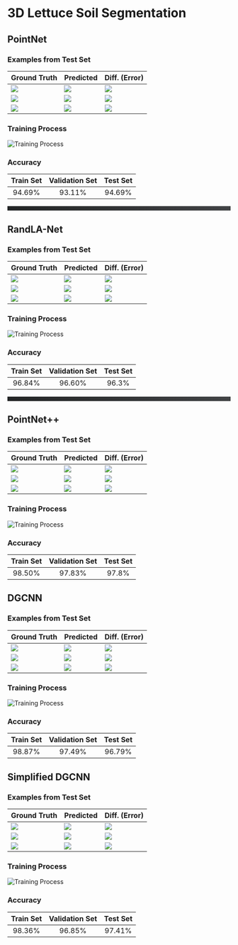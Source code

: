 # 3D Lettuce Soil Segmentation 

## PointNet
### Examples from Test Set
<table>
    <thead>
        <tr>
            <th style="text-align: center;">Ground Truth</th>
            <th style="text-align: center;">Predicted</th>
            <th style="text-align: center;">Diff. (Error)</th>
        </tr>
    </thead>
    <tr>
        <td><img src='images/labeled_0.gif'></td>
        <td><img src='images/predicted_0.gif'></td>
        <td><img src='images/diff_0.gif'></td>
    </tr>
    <tr>
        <td><img src='images/labeled_1.gif'></td>
        <td><img src='images/predicted_1.gif'></td>
        <td><img src='images/diff_1.gif'></td>
    </tr>
    <tr>
        <td><img src='images/labeled_2.gif'></td>
        <td><img src='images/predicted_2.gif'></td>
        <td><img src='images/diff_2.gif'></td>
    </tr>
</table>

### Training Process
![Training Process](images/training.png)

### Accuracy
<table style="text-align: center;">
    <thead>
        <tr>
            <th>Train Set</th>
            <th>Validation Set</th>
            <th>Test Set</th>
        </tr>
    </thead>
    <tr>
        <td>94.69%</td>
        <td>93.11%</td>
        <td>94.69%</td>
    </tr>
</table>

<hr style='height: 10px; border: none; color: #333; background: linear-gradient(90deg, #232526 0%, #414345 100%);'>

## RandLA-Net
### Examples from Test Set
<table>
    <thead>
        <tr>
            <th style="text-align: center;">Ground Truth</th>
            <th style="text-align: center;">Predicted</th>
            <th style="text-align: center;">Diff. (Error)</th>
        </tr>
    </thead>
    <tr>
        <td><img src='images/RandLANet_labeled_0.gif'></td>
        <td><img src='images/RandLANet_predicted_0.gif'></td>
        <td><img src='images/RandLANet_diff_0.gif'></td>
    </tr>
    <tr>
        <td><img src='images/RandLANet_labeled_1.gif'></td>
        <td><img src='images/RandLANet_predicted_1.gif'></td>
        <td><img src='images/RandLANet_diff_1.gif'></td>
    </tr>
    <tr>
        <td><img src='images/RandLANet_labeled_2.gif'></td>
        <td><img src='images/RandLANet_predicted_2.gif'></td>
        <td><img src='images/RandLANet_diff_2.gif'></td>
    </tr>
</table>

### Training Process
![Training Process](images/training_RandLANet.png)

### Accuracy
<table style="text-align: center;">
    <thead>
        <tr>
            <th>Train Set</th>
            <th>Validation Set</th>
            <th>Test Set</th>
        </tr>
    </thead>
    <tr>
        <td>96.84%</td>
        <td>96.60%</td>
        <td>96.3%</td>
    </tr>
</table>

<hr style='height: 10px; border: none; color: #333; background: linear-gradient(90deg, #232526 0%, #414345 100%);'>

## PointNet++
### Examples from Test Set
<table>
    <thead>
        <tr>
            <th style="text-align: center;">Ground Truth</th>
            <th style="text-align: center;">Predicted</th>
            <th style="text-align: center;">Diff. (Error)</th>
        </tr>
    </thead>
    <tr>
        <td><img src='images/PointNet2_labeled_0.gif'></td>
        <td><img src='images/PointNet2_predicted_0.gif'></td>
        <td><img src='images/PointNet2_diff_0.gif'></td>
    </tr>
    <tr>
        <td><img src='images/PointNet2_labeled_1.gif'></td>
        <td><img src='images/PointNet2_predicted_1.gif'></td>
        <td><img src='images/PointNet2_diff_1.gif'></td>
    </tr>
    <tr>
        <td><img src='images/PointNet2_labeled_2.gif'></td>
        <td><img src='images/PointNet2_predicted_2.gif'></td>
        <td><img src='images/PointNet2_diff_2.gif'></td>
    </tr>
</table>

### Training Process
![Training Process](images/training_PointNet2.png)

### Accuracy
<table style="text-align: center;">
    <thead>
        <tr>
            <th>Train Set</th>
            <th>Validation Set</th>
            <th>Test Set</th>
        </tr>
    </thead>
    <tr>
        <td>98.50%</td>
        <td>97.83%</td>
        <td>97.8%</td>
    </tr>
</table>


## DGCNN
### Examples from Test Set
<table>
    <thead>
        <tr>
            <th style="text-align: center;">Ground Truth</th>
            <th style="text-align: center;">Predicted</th>
            <th style="text-align: center;">Diff. (Error)</th>
        </tr>
    </thead>
    <tr>
        <td><img src='images/DGCNN_labeled_0.gif'></td>
        <td><img src='images/DGCNN_predicted_0.gif'></td>
        <td><img src='images/DGCNN_diff_0.gif'></td>
    </tr>
    <tr>
        <td><img src='images/DGCNN_labeled_1.gif'></td>
        <td><img src='images/DGCNN_predicted_1.gif'></td>
        <td><img src='images/DGCNN_diff_1.gif'></td>
    </tr>
    <tr>
        <td><img src='images/DGCNN_labeled_2.gif'></td>
        <td><img src='images/DGCNN_predicted_2.gif'></td>
        <td><img src='images/DGCNN_diff_2.gif'></td>
    </tr>
</table>

### Training Process
![Training Process](images/training_DGCNN.png)

### Accuracy
<table style="text-align: center;">
    <thead>
        <tr>
            <th>Train Set</th>
            <th>Validation Set</th>
            <th>Test Set</th>
        </tr>
    </thead>
    <tr>
        <td>98.87%</td>
        <td>97.49%</td>
        <td>96.79%</td>
    </tr>
</table>


## Simplified DGCNN
### Examples from Test Set
<table>
    <thead>
        <tr>
            <th style="text-align: center;">Ground Truth</th>
            <th style="text-align: center;">Predicted</th>
            <th style="text-align: center;">Diff. (Error)</th>
        </tr>
    </thead>
    <tr>
        <td><img src='images/SimplifiedDGCNN_labeled_0.gif'></td>
        <td><img src='images/SimplifiedDGCNN_predicted_0.gif'></td>
        <td><img src='images/SimplifiedDGCNN_diff_0.gif'></td>
    </tr>
    <tr>
        <td><img src='images/SimplifiedDGCNN_labeled_1.gif'></td>
        <td><img src='images/SimplifiedDGCNN_predicted_1.gif'></td>
        <td><img src='images/SimplifiedDGCNN_diff_1.gif'></td>
    </tr>
    <tr>
        <td><img src='images/SimplifiedDGCNN_labeled_2.gif'></td>
        <td><img src='images/SimplifiedDGCNN_predicted_2.gif'></td>
        <td><img src='images/SimplifiedDGCNN_diff_2.gif'></td>
    </tr>
</table>

### Training Process
![Training Process](images/training_SimplifiedDGCNN.png)

### Accuracy
<table style="text-align: center;">
    <thead>
        <tr>
            <th>Train Set</th>
            <th>Validation Set</th>
            <th>Test Set</th>
        </tr>
    </thead>
    <tr>
        <td>98.36%</td>
        <td>96.85%</td>
        <td>97.41%</td>
    </tr>
</table>
